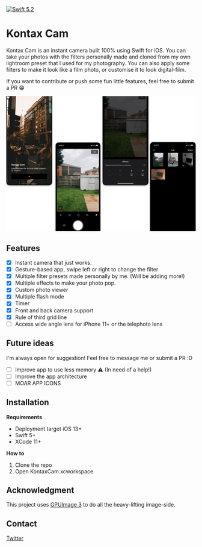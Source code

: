 [![Swift 5.2](https://img.shields.io/badge/swift-5.2-ED523F.svg?style=flat)](https://swift.org/download/)

# Kontax Cam
Kontax Cam is an instant camera built 100% using Swift for iOS. You can take your photos with the filters personally made and cloned from my own lightroom preset that I used for my photography. You can also apply some filters to make it look like a film photo, or customise it to look digital-film.

If you want to contribute or push some fun little features, feel free to submit a PR 😁

![image1](/images/image1.png)


## Features

 - [x] Instant camera that just works.
 - [x] Gesture-based app, swipe left or right to change the filter
 - [x] Multiple filter presets made personally by me. (Will be adding more!)
 - [x] Multiple effects to make your photo pop.
 - [x] Custom photo viewer
 - [x] Multiple flash mode
 - [x] Timer
 - [x] Front and back camera support
 - [x] Rule of third grid line
 - [ ] Access wide angle lens for iPhone 11+ or the telephoto lens
 
 ## Future ideas
 I'm always open for suggestion! Feel free to message me or submit a PR :D
 
 - [ ] Improve app to use less memory ⚠️ (In need of a help!)
 - [ ] Improve the app architecture
 - [ ] MOAR APP ICONS

## Installation
**Requirements**

 - Deployment target iOS 13+
 - Swift 5+
 - XCode 11+
 
**How to**
1. Clone the repo
2. Open KontaxCam.xcworkspace


## Acknowledgment
This project uses [GPUImage 3](https://github.com/BradLarson/GPUImage3) to do all the heavy-lifting image-side. 

## Contact
[Twitter](https://twitter.com/kevinlx_)
